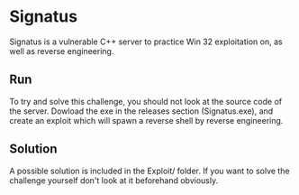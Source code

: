 # Signatus
Signatus is a vulnerable C++ server to practice Win 32 exploitation on, as well as reverse engineering.

## Run
To try and solve this challenge, you should not look at the source code of the server.
Dowload the exe in the releases section (Signatus.exe), and create an exploit which will spawn a reverse shell by reverse engineering.

## Solution
A possible solution is included in the Exploit/ folder. If you want to solve the challenge yourself don't look at it beforehand obviously.
